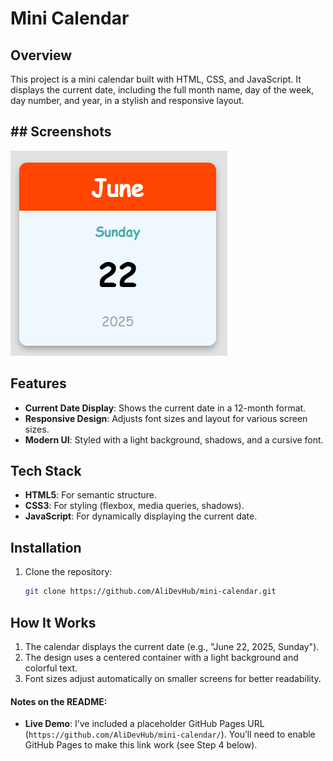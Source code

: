 # Mini Calendar

## Overview
This project is a mini calendar built with HTML, CSS, and JavaScript. It displays the current date, including the full month name, day of the week, day number, and year, in a stylish and responsive layout.

## ## Screenshots
![Collapsed Search Bar](assets/image.png)

## Features
- **Current Date Display**: Shows the current date in a 12-month format.
- **Responsive Design**: Adjusts font sizes and layout for various screen sizes.
- **Modern UI**: Styled with a light background, shadows, and a cursive font.

## Tech Stack
- **HTML5**: For semantic structure.
- **CSS3**: For styling (flexbox, media queries, shadows).
- **JavaScript**: For dynamically displaying the current date.

## Installation
1. Clone the repository:
   ```bash
   git clone https://github.com/AliDevHub/mini-calendar.git

## How It Works
1. The calendar displays the current date (e.g., "June 22, 2025, Sunday").
2. The design uses a centered container with a light background and colorful text.
3. Font sizes adjust automatically on smaller screens for better readability.

#### Notes on the README:
- **Live Demo**: I’ve included a placeholder GitHub Pages URL (`https://github.com/AliDevHub/mini-calendar/`). You’ll need to enable GitHub Pages to make this link work (see Step 4 below).

